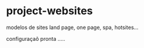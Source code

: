 # project-websites
modelos de sites land page, one page, spa, hotsites...


configuraçaõ pronta .....